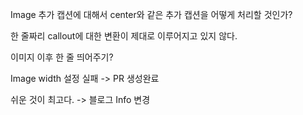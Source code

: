 Image 추가 캡션에 대해서 center와 같은 추가 캡션을 어떻게 처리할 것인가?

한 줄짜리 callout에 대한 변환이 제대로 이루어지고 있지 않다.

이미지 이후 한 줄 띄어주기? 

Image width 설정 실패 -> PR 생성완료

쉬운 것이 최고다. -> 블로그 Info 변경
